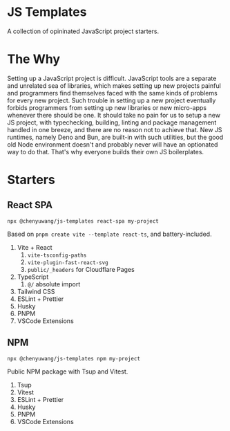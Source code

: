 # JS Templates

A collection of opininated JavaScript project starters.

# The Why

Setting up a JavaScript project is difficult. JavaScript tools are a separate and unrelated sea of libraries, which makes setting up new projects painful and programmers find themselves faced with the same kinds of problems for every new project. Such trouble in setting up a new project eventually forbids programmers from setting up new libraries or new micro-apps whenever there should be one. It should take no pain for us to setup a new JS project, with typechecking, building, linting and package management handled in one breeze, and there are no reason not to achieve that. New JS runtimes, namely Deno and Bun, are built-in with such utilities, but the good old Node environment doesn't and probably never will have an optionated way to do that. That's why everyone builds their own JS boilerplates.

# Starters

## React SPA

```
npx @chenyuwang/js-templates react-spa my-project
```

Based on `pnpm create vite --template react-ts`, and battery-included.

1. Vite + React
   1. `vite-tsconfig-paths`
   2. `vite-plugin-fast-react-svg`
   3. `public/_headers` for Cloudflare Pages
2. TypeScript
   1. `@/` absolute import
3. Tailwind CSS
4. ESLint + Prettier
5. Husky
6. PNPM
7. VSCode Extensions

## NPM

```
npx @chenyuwang/js-templates npm my-project
```

Public NPM package with Tsup and Vitest.

1. Tsup
2. Vitest
3. ESLint + Prettier
4. Husky
5. PNPM
6. VSCode Extensions

